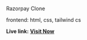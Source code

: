 Razorpay Clone 

frontend: html, css, tailwind cs

**Live link:** <a href="https://razor-pay-clone.vercel.app//">**Visit Now** </a>



